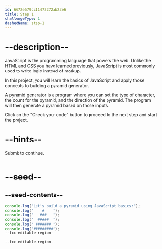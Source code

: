 ```yaml
---
id: 6672e579cc11472272ab23e6
title: Step 1
challengeType: 1
dashedName: step-1
---
```


# --description--


JavaScript is the programming language that powers the web. Unlike the HTML and CSS you have learned previously, JavaScript is most commonly used to write logic instead of markup.

In this project, you will learn the basics of JavaScript and apply those concepts to building a pyramid generator.

A pyramid generator is a program where you can set the type of character, the count for the pyramid, and the direction of the pyramid. The program will then generate a pyramid based on those inputs.

Click on the "Check your code" button to proceed to the next step and start the project.

# --hints--

Submit to continue.

```js

```

# --seed--

## --seed-contents--

```js
console.log("Let's build a pyramid using JavaScript basics:");
console.log("    #    ");
console.log("   ###   ");
console.log("  #####  ");
console.log(" ####### ");
console.log("#########");
--fcc-editable-region--

--fcc-editable-region--
```
